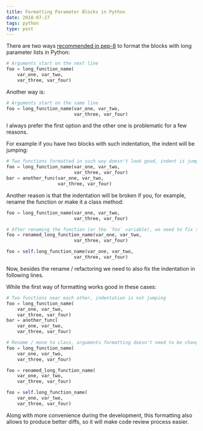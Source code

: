 ```yaml
---
title: Formatting Parameter Blocks in Python
date: 2018-07-27
tags: python
type: post
---
```


There are two ways [recommended in pep-8](https://www.python.org/dev/peps/pep-0008/#indentation) to format the blocks with long parameter lists in Python:

```python
# Arguments start on the next line
foo = long_function_name(
    var_one, var_two,
    var_three, var_four)
```

Another way is:

```python
# Arguments start on the same line
foo = long_function_name(var_one, var_two,
                         var_three, var_four)
```

I always prefer the first option and the other one is problematic for a few reasons.
<!-- more -->

For example if you have two blocks with such indentation, the indent will be jumping:

```python
# Two functions formatted in such way doesn't look good, indent is jumping
foo = long_function_name(var_one, var_two,
                         var_three, var_four)
bar = another_func(var_one, var_two,
                   var_three, var_four)
```

Another reason is that the indentation will be broken if you, for example, rename the function or make it a class method:

```python
foo = long_function_name(var_one, var_two,
                         var_three, var_four)

# After renaming the function (or the `foo` variable), we need to fix the indentation on following lines
foo = renamed_long_function_name(var_one, var_two,
                         var_three, var_four)

foo = self.long_function_name(var_one, var_two,
                         var_three, var_four)
```

Now, besides the rename / refactoring we need to also fix the indentation in following lines.

While the first way of formatting works good in these cases:

```python
# Two functions near each other, indentation is not jumping
foo = long_function_name(
    var_one, var_two,
    var_three, var_four)
bar = another_func(
    var_one, var_two,
    var_three, var_four)

# Rename / move to class, arguments formatting doesn't need to be changed
foo = long_function_name(
    var_one, var_two,
    var_three, var_four)

foo = renamed_long_function_name(
    var_one, var_two,
    var_three, var_four)

foo = self.long_function_name(
    var_one, var_two,
    var_three, var_four)
```

Along with more convenience during the development, this formatting also allows to produce better diffs, so it will make code review process easier.

